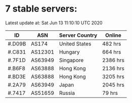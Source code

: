 # 7 stable servers:

Latest update at: Sat Jun 13 11:10:10 UTC 2020

| ID | ASN | Server Country | Online |
| -- | --- | -------------- | ------ |
| #.D09B | AS174 | United States | 482 hrs |
| #.C831 | AS12301 | Hungary | 664 hrs |
| #.7F1D | AS63949 | Singapore | 2386 hrs |
| #.B6F8 | AS63888 | Hong Kong | 2136 hrs |
| #.BD3E | AS63888 | Hong Kong | 3205 hrs |
| #.2A79 | AS63949 | Japan | 2045 hrs |
| #.7417 | AS51659 | Russia | 79 hrs |

